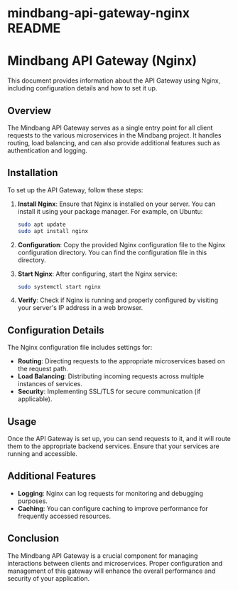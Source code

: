 # mindbang-api-gateway-nginx README

# Mindbang API Gateway (Nginx)

This document provides information about the API Gateway using Nginx, including configuration details and how to set it up.

## Overview

The Mindbang API Gateway serves as a single entry point for all client requests to the various microservices in the Mindbang project. It handles routing, load balancing, and can also provide additional features such as authentication and logging.

## Installation

To set up the API Gateway, follow these steps:

1. **Install Nginx**: Ensure that Nginx is installed on your server. You can install it using your package manager. For example, on Ubuntu:

   ```bash
   sudo apt update
   sudo apt install nginx
   ```

2. **Configuration**: Copy the provided Nginx configuration file to the Nginx configuration directory. You can find the configuration file in this directory.

3. **Start Nginx**: After configuring, start the Nginx service:

   ```bash
   sudo systemctl start nginx
   ```

4. **Verify**: Check if Nginx is running and properly configured by visiting your server's IP address in a web browser.

## Configuration Details

The Nginx configuration file includes settings for:

- **Routing**: Directing requests to the appropriate microservices based on the request path.
- **Load Balancing**: Distributing incoming requests across multiple instances of services.
- **Security**: Implementing SSL/TLS for secure communication (if applicable).

## Usage

Once the API Gateway is set up, you can send requests to it, and it will route them to the appropriate backend services. Ensure that your services are running and accessible.

## Additional Features

- **Logging**: Nginx can log requests for monitoring and debugging purposes.
- **Caching**: You can configure caching to improve performance for frequently accessed resources.

## Conclusion

The Mindbang API Gateway is a crucial component for managing interactions between clients and microservices. Proper configuration and management of this gateway will enhance the overall performance and security of your application.